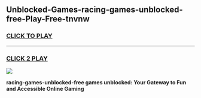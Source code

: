 
## Unblocked-Games-racing-games-unblocked-free-Play-Free-tnvnw
<h3>
<a href="https://premium76.site?title=racing-games-unblocked-free&ref=21A">CLICK TO PLAY</a></h3>
<hr>

<h3>
<a href="https://premium76.site?title=racing-games-unblocked-free&ref=21A">CLICK 2 PLAY</a>
  
</h3>

<a href="https://premium76.site?title=racing-games-unblocked-free&ref=21A"><img src="https://clearcache.store/games.png"></a>


**racing-games-unblocked-free games unblocked: Your Gateway to Fun and Accessible Online Gaming**
